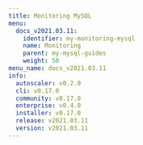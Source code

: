 ```yaml
---
title: Monitoring MySQL
menu:
  docs_v2021.03.11:
    identifier: my-monitoring-mysql
    name: Monitoring
    parent: my-mysql-guides
    weight: 50
menu_name: docs_v2021.03.11
info:
  autoscaler: v0.2.0
  cli: v0.17.0
  community: v0.17.0
  enterprise: v0.4.0
  installer: v0.17.0
  release: v2021.03.11
  version: v2021.03.11
---
```



